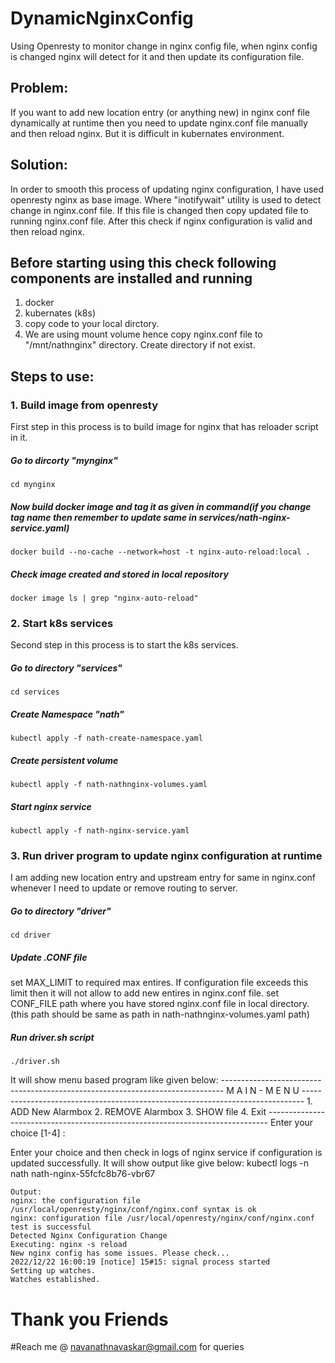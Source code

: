 # DynamicNginxConfig
Using Openresty to monitor change in nginx config file, when nginx config is changed nginx will detect for it and then update its configuration file.

## Problem:
If you want to add new location entry (or anything new) in nginx conf file dynamically at runtime then you need to update nginx.conf file manually and then reload nginx. But it is difficult in kubernates environment.
## Solution:
In order to smooth this process of updating nginx configuration, I have used openresty nginx as base image. Where "inotifywait" utility is used to detect change in nginx.conf file. If this file is changed then copy updated file to running nginx.conf file. After this check if nginx configuration is valid and then reload nginx.

## Before starting using this check following components are installed and running
1. docker
2. kubernates (k8s)
3. copy code to your local dirctory.
4. We are using mount volume hence copy nginx.conf file to "/mnt/nathnginx" directory. Create directory if not exist.

## Steps to use:
### 1. Build image from openresty 
First step in this process is to build image for nginx that has reloader script in it.
##### Go to dircorty "mynginx"
    cd mynginx
##### Now build docker image and tag it as given in command(if you change tag name then remember to update same in services/nath-nginx-service.yaml)
    docker build --no-cache --network=host -t nginx-auto-reload:local .
##### Check image created and stored in local repository
    docker image ls | grep "nginx-auto-reload"

### 2. Start k8s services
Second step in this process is to start the k8s services.
##### Go to directory "services"
    cd services
##### Create Namespace "nath"
    kubectl apply -f nath-create-namespace.yaml
##### Create persistent volume
    kubectl apply -f nath-nathnginx-volumes.yaml
##### Start nginx service
    kubectl apply -f nath-nginx-service.yaml

### 3. Run driver program to update nginx configuration at runtime
I am adding new location entry and upstream entry for same in nginx.conf whenever I need to update or remove routing to server.
##### Go to directory "driver"
    cd driver
##### Update .CONF file
set MAX_LIMIT to required max entires. If configuration file exceeds this limit then it will not allow to add new entires in nginx.conf file.
set CONF_FILE path where you have stored nginx.conf file in local directory. (this path should be same as path in nath-nathnginx-volumes.yaml path)
##### Run driver.sh script
    ./driver.sh

It will show menu based program like given below:
    ------------------------------------------------------------------------------
                                M A I N - M E N U
    ------------------------------------------------------------------------------
    1. ADD New Alarmbox
    2. REMOVE Alarmbox
    3. SHOW file
    4. Exit
    ------------------------------------------------------------------------------
    Enter your choice [1-4] :

Enter your choice and then check in logs of nginx service if configuration is updated successfully. It will show output like give below:
    kubectl logs -n nath nath-nginx-55fcfc8b76-vbr67

    Output:
    nginx: the configuration file /usr/local/openresty/nginx/conf/nginx.conf syntax is ok
    nginx: configuration file /usr/local/openresty/nginx/conf/nginx.conf test is successful
    Detected Nginx Configuration Change
    Executing: nginx -s reload
    New nginx config has some issues. Please check...
    2022/12/22 16:00:19 [notice] 15#15: signal process started
    Setting up watches.
    Watches established.


# Thank you Friends
#Reach me @ navanathnavaskar@gmail.com for queries


    
